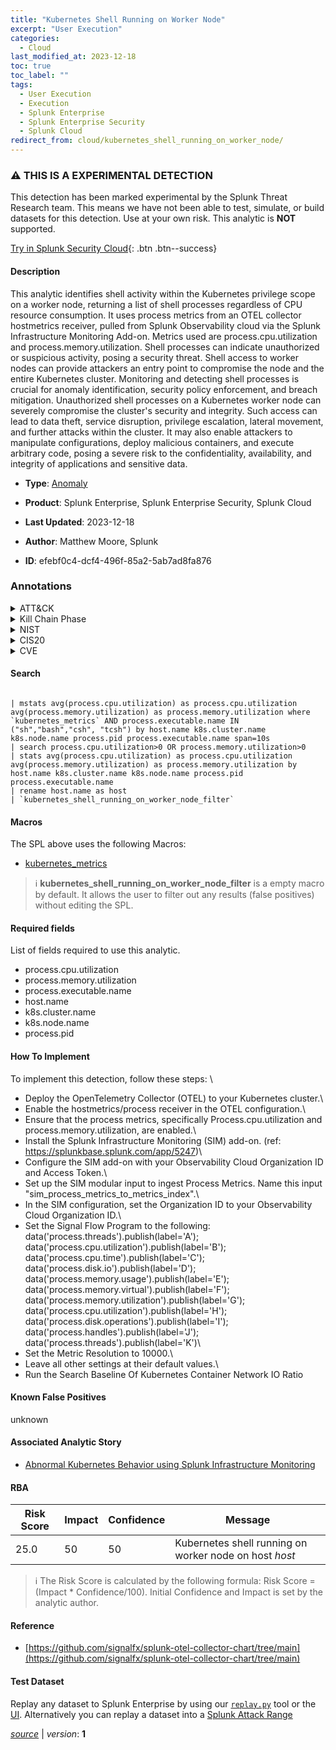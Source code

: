```yaml
---
title: "Kubernetes Shell Running on Worker Node"
excerpt: "User Execution"
categories:
  - Cloud
last_modified_at: 2023-12-18
toc: true
toc_label: ""
tags:
  - User Execution
  - Execution
  - Splunk Enterprise
  - Splunk Enterprise Security
  - Splunk Cloud
redirect_from: cloud/kubernetes_shell_running_on_worker_node/
---
```


### :warning: THIS IS A EXPERIMENTAL DETECTION
This detection has been marked experimental by the Splunk Threat Research team. This means we have not been able to test, simulate, or build datasets for this detection. Use at your own risk. This analytic is **NOT** supported.


[Try in Splunk Security Cloud](https://www.splunk.com/en_us/cyber-security.html){: .btn .btn--success}

#### Description

This analytic identifies shell activity within the Kubernetes privilege scope on a worker node, returning a list of shell processes regardless of CPU resource consumption. It uses process metrics from an OTEL collector hostmetrics receiver, pulled from Splunk Observability cloud via the Splunk Infrastructure Monitoring Add-on. Metrics used are process.cpu.utilization and process.memory.utilization. Shell processes can indicate unauthorized or suspicious activity, posing a security threat. Shell access to worker nodes can provide attackers an entry point to compromise the node and the entire Kubernetes cluster. Monitoring and detecting shell processes is crucial for anomaly identification, security policy enforcement, and breach mitigation. Unauthorized shell processes on a Kubernetes worker node can severely compromise the cluster&#39;s security and integrity. Such access can lead to data theft, service disruption, privilege escalation, lateral movement, and further attacks within the cluster. It may also enable attackers to manipulate configurations, deploy malicious containers, and execute arbitrary code, posing a severe risk to the confidentiality, availability, and integrity of applications and sensitive data.

- **Type**: [Anomaly](https://github.com/splunk/security_content/wiki/Detection-Analytic-Types)
- **Product**: Splunk Enterprise, Splunk Enterprise Security, Splunk Cloud

- **Last Updated**: 2023-12-18
- **Author**: Matthew Moore, Splunk
- **ID**: efebf0c4-dcf4-496f-85a2-5ab7ad8fa876

### Annotations
<details>
  <summary>ATT&CK</summary>

<div markdown="1">

#### [ATT&CK](https://attack.mitre.org/)

| ID          | Technique   | Tactic         |
| ----------- | ----------- |--------------- |
| [T1204](https://attack.mitre.org/techniques/T1204/) | User Execution | Execution |

</div>
</details>


<details>
  <summary>Kill Chain Phase</summary>

<div markdown="1">

* Installation


</div>
</details>


<details>
  <summary>NIST</summary>

<div markdown="1">

* DE.AE



</div>
</details>

<details>
  <summary>CIS20</summary>

<div markdown="1">

* CIS 13



</div>
</details>

<details>
  <summary>CVE</summary>

<div markdown="1">


</div>
</details>


#### Search

```

| mstats avg(process.cpu.utilization) as process.cpu.utilization avg(process.memory.utilization) as process.memory.utilization where `kubernetes_metrics` AND process.executable.name IN ("sh","bash","csh", "tcsh") by host.name k8s.cluster.name k8s.node.name process.pid process.executable.name span=10s 
| search process.cpu.utilization>0 OR process.memory.utilization>0 
| stats avg(process.cpu.utilization) as process.cpu.utilization avg(process.memory.utilization) as process.memory.utilization by host.name k8s.cluster.name k8s.node.name process.pid process.executable.name 
| rename host.name as host 
| `kubernetes_shell_running_on_worker_node_filter` 
```

#### Macros
The SPL above uses the following Macros:
* [kubernetes_metrics](https://github.com/splunk/security_content/blob/develop/macros/kubernetes_metrics.yml)

> :information_source:
> **kubernetes_shell_running_on_worker_node_filter** is a empty macro by default. It allows the user to filter out any results (false positives) without editing the SPL.



#### Required fields
List of fields required to use this analytic.
* process.cpu.utilization
* process.memory.utilization
* process.executable.name
* host.name
* k8s.cluster.name
* k8s.node.name
* process.pid



#### How To Implement
To implement this detection, follow these steps: \
* Deploy the OpenTelemetry Collector (OTEL) to your Kubernetes cluster.\
* Enable the hostmetrics/process receiver in the OTEL configuration.\
* Ensure that the process metrics, specifically Process.cpu.utilization and process.memory.utilization, are enabled.\
* Install the Splunk Infrastructure Monitoring (SIM) add-on. (ref: https://splunkbase.splunk.com/app/5247)\
* Configure the SIM add-on with your Observability Cloud Organization ID and Access Token.\
* Set up the SIM modular input to ingest Process Metrics. Name this input &#34;sim_process_metrics_to_metrics_index&#34;.\
* In the SIM configuration, set the Organization ID to your Observability Cloud Organization ID.\
* Set the Signal Flow Program to the following: data(&#39;process.threads&#39;).publish(label=&#39;A&#39;); data(&#39;process.cpu.utilization&#39;).publish(label=&#39;B&#39;); data(&#39;process.cpu.time&#39;).publish(label=&#39;C&#39;); data(&#39;process.disk.io&#39;).publish(label=&#39;D&#39;); data(&#39;process.memory.usage&#39;).publish(label=&#39;E&#39;); data(&#39;process.memory.virtual&#39;).publish(label=&#39;F&#39;); data(&#39;process.memory.utilization&#39;).publish(label=&#39;G&#39;); data(&#39;process.cpu.utilization&#39;).publish(label=&#39;H&#39;); data(&#39;process.disk.operations&#39;).publish(label=&#39;I&#39;); data(&#39;process.handles&#39;).publish(label=&#39;J&#39;); data(&#39;process.threads&#39;).publish(label=&#39;K&#39;)\
* Set the Metric Resolution to 10000.\
* Leave all other settings at their default values.\
* Run the Search Baseline Of Kubernetes Container Network IO Ratio 
#### Known False Positives
unknown

#### Associated Analytic Story
* [Abnormal Kubernetes Behavior using Splunk Infrastructure Monitoring](/stories/abnormal_kubernetes_behavior_using_splunk_infrastructure_monitoring)




#### RBA

| Risk Score  | Impact      | Confidence   | Message      |
| ----------- | ----------- |--------------|--------------|
| 25.0 | 50 | 50 | Kubernetes shell running on worker node on host $host$ |


> :information_source:
> The Risk Score is calculated by the following formula: Risk Score = (Impact * Confidence/100). Initial Confidence and Impact is set by the analytic author.


#### Reference

* [https://github.com/signalfx/splunk-otel-collector-chart/tree/main](https://github.com/signalfx/splunk-otel-collector-chart/tree/main)



#### Test Dataset
Replay any dataset to Splunk Enterprise by using our [`replay.py`](https://github.com/splunk/attack_data#using-replaypy) tool or the [UI](https://github.com/splunk/attack_data#using-ui).
Alternatively you can replay a dataset into a [Splunk Attack Range](https://github.com/splunk/attack_range#replay-dumps-into-attack-range-splunk-server)




[*source*](https://github.com/splunk/security_content/tree/develop/detections/experimental/cloud/kubernetes_shell_running_on_worker_node.yml) \| *version*: **1**